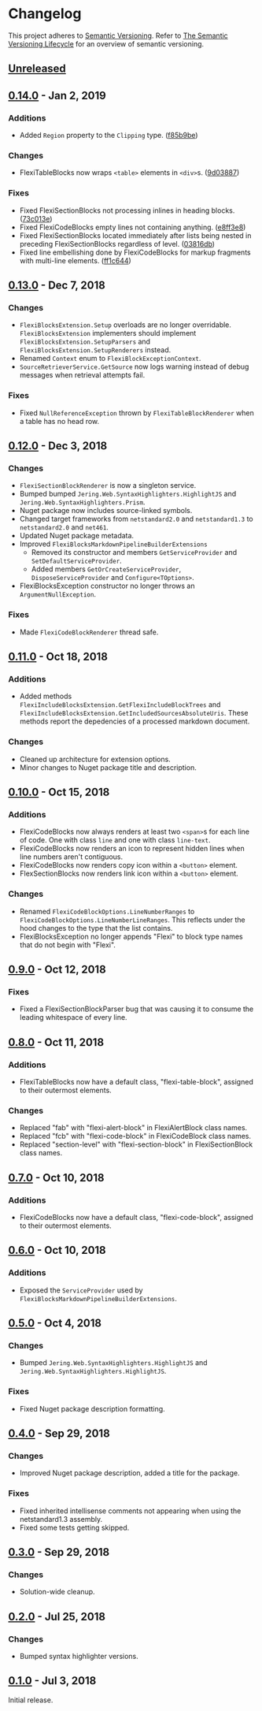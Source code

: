 # Changelog
This project adheres to [Semantic Versioning](http://semver.org/spec/v2.0.0.html). Refer to 
[The Semantic Versioning Lifecycle](https://www.jering.tech/articles/the-semantic-versioning-lifecycle)
for an overview of semantic versioning.

## [Unreleased](https://github.com/JeringTech/Markdig.Extensions.FlexiBlocks/compare/0.14.0...HEAD)

## [0.14.0](https://github.com/JeringTech/Markdig.Extensions.FlexiBlocks/compare/0.13.0...0.14.0) - Jan 2, 2019
### Additions
- Added `Region` property to the `Clipping` type. ([f85b9be](https://github.com/JeringTech/Markdig.Extensions.FlexiBlocks/commit/f85b9be0d6f1aa46b663477262f146e4e4b3dc3a))
### Changes
- FlexiTableBlocks now wraps `<table>` elements in `<div>`s. ([9d03887](https://github.com/JeringTech/Markdig.Extensions.FlexiBlocks/commit/9d038876df2b44feb142132dd841d2639008da53))
### Fixes
- Fixed FlexiSectionBlocks not processing inlines in heading blocks. ([73c013e](https://github.com/JeringTech/Markdig.Extensions.FlexiBlocks/commit/73c013edd25d66cdc5d55a3425ed0ae35703c578))
- Fixed FlexiCodeBlocks empty lines not containing anything. ([e8ff3e8](https://github.com/JeringTech/Markdig.Extensions.FlexiBlocks/commit/e8ff3e868ddf1b2dd3a276a550b2700818010a2f))
- Fixed FlexiSectionBlocks located immediately after lists being nested in preceding FlexiSectionBlocks regardless of level. ([03816db](https://github.com/JeringTech/Markdig.Extensions.FlexiBlocks/commit/eab77757c2686525944357550c968539dc7b1946))
- Fixed line embellishing done by FlexiCodeBlocks for markup fragments with multi-line elements. ([ff1c644](https://github.com/JeringTech/Markdig.Extensions.FlexiBlocks/commit/ff1c644784820df34ec06c8dbd5ab484cdfb16b4))

## [0.13.0](https://github.com/JeringTech/Markdig.Extensions.FlexiBlocks/compare/0.12.0...0.13.0) - Dec 7, 2018
### Changes
- `FlexiBlocksExtension.Setup` overloads are no longer overridable. `FlexiBlocksExtension` implementers should implement
`FlexiBlocksExtension.SetupParsers` and `FlexiBlocksExtension.SetupRenderers` instead.
- Renamed `Context` enum to `FlexiBlockExceptionContext`.
- `SourceRetrieverService.GetSource` now logs warning instead of debug messages when retrieval attempts fail.
### Fixes
- Fixed `NullReferenceException` thrown by `FlexiTableBlockRenderer` when a table has no head row. 

## [0.12.0](https://github.com/JeringTech/Markdig.Extensions.FlexiBlocks/compare/0.11.0...0.12.0) - Dec 3, 2018
### Changes
- `FlexiSectionBlockRenderer` is now a singleton service.
- Bumped bumped `Jering.Web.SyntaxHighlighters.HighlightJS` and `Jering.Web.SyntaxHighlighters.Prism`.
- Nuget package now includes source-linked symbols.
- Changed target frameworks from `netstandard2.0` and `netstandard1.3` to `netstandard2.0` and `net461`.
- Updated Nuget package metadata.
- Improved `FlexiBlocksMarkdownPipelineBuilderExtensions`
  - Removed its constructor and members `GetServiceProvider` and `SetDefaultServiceProvider`.
  - Added members `GetOrCreateServiceProvider`, `DisposeServiceProvider` and `Configure<TOptions>`.
- FlexiBlocksException constructor no longer throws an `ArgumentNullException`.
### Fixes
- Made `FlexiCodeBlockRenderer` thread safe.

## [0.11.0](https://github.com/JeringTech/Markdig.Extensions.FlexiBlocks/compare/0.10.0...0.11.0) - Oct 18, 2018
### Additions
- Added methods `FlexiIncludeBlocksExtension.GetFlexiIncludeBlockTrees` and `FlexiIncludeBlocksExtension.GetIncludedSourcesAbsoluteUris`.
These methods report the depedencies of a processed markdown document.
### Changes
- Cleaned up architecture for extension options. 
- Minor changes to Nuget package title and description.

## [0.10.0](https://github.com/JeringTech/Markdig.Extensions.FlexiBlocks/compare/0.9.0...0.10.0) - Oct 15, 2018
### Additions
- FlexiCodeBlocks now always renders at least two `<span>`s for each line of code. One with class `line` and
one with class `line-text`.
- FlexiCodeBlocks now renders an icon to represent hidden lines when line numbers aren't contiguous.
- FlexiCodeBlocks now renders copy icon within a `<button>` element.
- FlexSectionBlocks now renders link icon within a `<button>` element.
### Changes
- Renamed `FlexiCodeBlockOptions.LineNumberRanges` to `FlexiCodeBlockOptions.LineNumberLineRanges`. This
reflects under the hood changes to the type that the list contains.
- FlexiBlocksException no longer appends "Flexi" to block type names that do not begin with "Flexi".

## [0.9.0](https://github.com/JeringTech/Markdig.Extensions.FlexiBlocks/compare/0.8.0...0.9.0) - Oct 12, 2018
### Fixes
- Fixed a FlexiSectionBlockParser bug that was causing it to consume the leading whitespace of every line.

## [0.8.0](https://github.com/JeringTech/Markdig.Extensions.FlexiBlocks/compare/0.7.0...0.8.0) - Oct 11, 2018
### Additions
- FlexiTableBlocks now have a default class, "flexi-table-block", assigned to their outermost elements.
### Changes
- Replaced "fab" with "flexi-alert-block" in FlexiAlertBlock class names.
- Replaced "fcb" with "flexi-code-block" in FlexiCodeBlock class names.
- Replaced "section-level" with "flexi-section-block" in FlexiSectionBlock class names.

## [0.7.0](https://github.com/JeringTech/Markdig.Extensions.FlexiBlocks/compare/0.6.0...0.7.0) - Oct 10, 2018
### Additions
- FlexiCodeBlocks now have a default class, "flexi-code-block", assigned to their outermost elements.

## [0.6.0](https://github.com/JeringTech/Markdig.Extensions.FlexiBlocks/compare/0.5.0...0.6.0) - Oct 10, 2018
### Additions
- Exposed the `ServiceProvider` used by `FlexiBlocksMarkdownPipelineBuilderExtensions`.

## [0.5.0](https://github.com/JeringTech/Markdig.Extensions.FlexiBlocks/compare/0.4.0...0.5.0) - Oct 4, 2018
### Changes
- Bumped `Jering.Web.SyntaxHighlighters.HighlightJS` and `Jering.Web.SyntaxHighlighters.HighlightJS`.
### Fixes
- Fixed Nuget package description formatting.

## [0.4.0](https://github.com/JeringTech/Markdig.Extensions.FlexiBlocks/compare/0.3.0...0.4.0) - Sep 29, 2018
### Changes
- Improved Nuget package description, added a title for the package.
### Fixes
- Fixed inherited intellisense comments not appearing when using the netstandard1.3 assembly.
- Fixed some tests getting skipped.

## [0.3.0](https://github.com/JeringTech/Markdig.Extensions.FlexiBlocks/compare/0.2.0...0.3.0) - Sep 29, 2018
### Changes
- Solution-wide cleanup.

## [0.2.0](https://github.com/JeringTech/Markdig.Extensions.FlexiBlocks/compare/0.1.0...0.2.0) - Jul 25, 2018
### Changes
- Bumped syntax highlighter versions.

## [0.1.0](https://github.com/JeringTech/Markdig.Extensions.FlexiBlocks/compare/0.1.0...0.1.0) - Jul 3, 2018
Initial release.